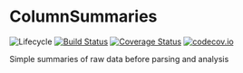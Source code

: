 # ColumnSummaries

![Lifecycle](https://img.shields.io/badge/lifecycle-experimental-orange.svg)
[![Build Status](https://travis-ci.org/tpapp/ColumnSummaries.jl.svg?branch=master)](https://travis-ci.org/tpapp/ColumnSummaries.jl)
[![Coverage Status](https://coveralls.io/repos/tpapp/ColumnSummaries.jl/badge.svg?branch=master&service=github)](https://coveralls.io/github/tpapp/ColumnSummaries.jl?branch=master)
[![codecov.io](http://codecov.io/github/tpapp/ColumnSummaries.jl/coverage.svg?branch=master)](http://codecov.io/github/tpapp/ColumnSummaries.jl?branch=master)

Simple summaries of raw data before parsing and analysis
